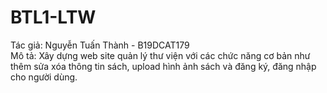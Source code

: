 # BTL1-LTW
Tác giả: Nguyễn Tuấn Thành - B19DCAT179
<br />
Mô tả: Xây dựng web site quản lý thư viện với các chức năng cơ bản như thêm sửa xóa thông tin sách, upload hình ảnh sách và đăng ký, đăng nhập cho người dùng.
